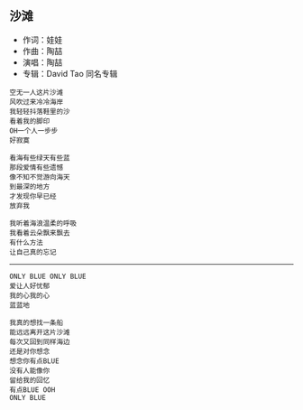 ## 沙滩

* 作词：娃娃
* 作曲：陶喆
* 演唱：陶喆
* 专辑：David Tao 同名专辑

```
空无一人这片沙滩
风吹过来冷冷海岸
我轻轻抖落鞋里的沙
看着我的脚印
OH一个人一步步
好寂寞

看海有些绿天有些蓝
那段爱情有些遗憾
像不知不觉游向海天
到最深的地方
才发现你早已经
放弃我

我听着海浪温柔的呼吸
我看着云朵飘来飘去
有什么方法
让自己真的忘记
```

---

```
ONLY BLUE ONLY BLUE
爱让人好忧郁
我的心我的心
蓝蓝地

我真的想找一条船
能远远离开这片沙滩
每次又回到同样海边
还是对你想念
想念你有点BLUE
没有人能像你
留给我的回忆
有点BLUE OOH
ONLY BLUE
```
